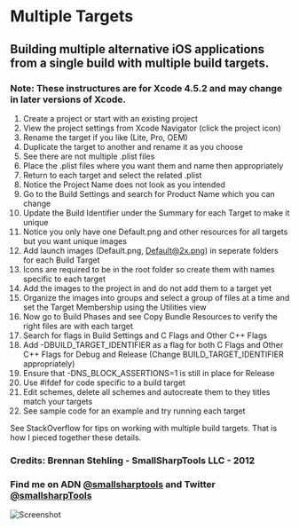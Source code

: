 # Multiple Targets

## Building multiple alternative iOS applications from a single build with multiple build targets.

### Note: These instructures are for Xcode 4.5.2 and may change in later versions of Xcode.

1. Create a project or start with an existing project
2. View the project settings from Xcode Navigator (click the project icon)
3. Rename the target if you like (Lite, Pro, OEM)
4. Duplicate the target to another and rename it as you choose
5. See there are not multiple .plist files
6. Place the .plist files where you want them and name then appropriately
7. Return to each target and select the related .plist
8. Notice the Project Name does not look as you intended
9. Go to the Build Settings and search for Product Name which you can change
10. Update the Build Identifier under the Summary for each Target to make it unique
11. Notice you only have one Default.png and other resources for all targets but you want unique images
12. Add launch images (Default.png, Default@2x.png) in seperate folders for each Build Target
13. Icons are required to be in the root folder so create them with names specific to each target
14. Add the images to the project in and do not add them to a target yet
15. Organize the images into groups and select a group of files at a time and set the Target Membership using the Utilities view
16. Now go to Build Phases and see Copy Bundle Resources to verify the right files are with each target
17. Search for flags in Build Settings and C Flags and Other C++ Flags
18. Add -DBUILD_TARGET_IDENTIFIER as a flag for both C Flags and Other C++ Flags for Debug and Release (Change BUILD_TARGET_IDENTIFIER appropriately)
19. Ensure that -DNS_BLOCK_ASSERTIONS=1 is still in place for Release
20. Use #ifdef for code specific to a build target
21. Edit schemes, delete all schemes and autocreate them to they titles match your targets
22. See sample code for an example and try running each target

See StackOverflow for tips on working with multiple build targets. That is how I pieced together these details.

### Credits: Brennan Stehling - SmallSharpTools LLC - 2012

### Find me on ADN [@smallsharptools](https://alpha.app.net/smallsharptools) and Twitter [@smallsharpTools](http://twitter.com/smallsharptools)

![Screenshot](https://github.com/brennanMKE/MultipleTargets/blob/master/MultipleTargets.png?raw=true)
